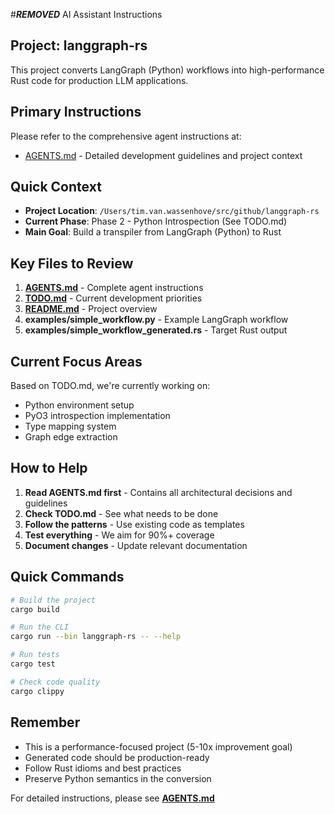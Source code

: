 #***REMOVED*** AI Assistant Instructions

## Project: langgraph-rs

This project converts LangGraph (Python) workflows into high-performance Rust code for production LLM applications.

## Primary Instructions

Please refer to the comprehensive agent instructions at:
- [AGENTS.md](./AGENTS.md) - Detailed development guidelines and project context

## Quick Context

- **Project Location**: `/Users/tim.van.wassenhove/src/github/langgraph-rs`
- **Current Phase**: Phase 2 - Python Introspection (See TODO.md)
- **Main Goal**: Build a transpiler from LangGraph (Python) to Rust

## Key Files to Review

1. **[AGENTS.md](./AGENTS.md)** - Complete agent instructions
2. **[TODO.md](./TODO.md)** - Current development priorities
3. **[README.md](./README.md)** - Project overview
4. **examples/simple_workflow.py** - Example LangGraph workflow
5. **examples/simple_workflow_generated.rs** - Target Rust output

## Current Focus Areas

Based on TODO.md, we're currently working on:
- Python environment setup
- PyO3 introspection implementation
- Type mapping system
- Graph edge extraction

## How to Help

1. **Read AGENTS.md first** - Contains all architectural decisions and guidelines
2. **Check TODO.md** - See what needs to be done
3. **Follow the patterns** - Use existing code as templates
4. **Test everything** - We aim for 90%+ coverage
5. **Document changes** - Update relevant documentation

## Quick Commands

```bash
# Build the project
cargo build

# Run the CLI
cargo run --bin langgraph-rs -- --help

# Run tests
cargo test

# Check code quality
cargo clippy
```

## Remember

- This is a performance-focused project (5-10x improvement goal)
- Generated code should be production-ready
- Follow Rust idioms and best practices
- Preserve Python semantics in the conversion

For detailed instructions, please see **[AGENTS.md](./AGENTS.md)**